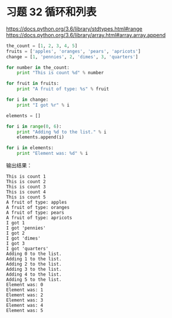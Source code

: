 # 习题 32 循环和列表

https://docs.python.org/3.6/library/stdtypes.html#range \
https://docs.python.org/3.6/library/array.html#array.array.append

```python
the_count = [1, 2, 3, 4, 5]
fruits = ['apples', 'oranges', 'pears', 'apricots']
change = [1, 'pennies', 2, 'dimes', 3, 'quarters']

for number in the_count:
    print "This is count %d" % number

for fruit in fruits:
    print "A fruit of type: %s" % fruit

for i in change:
    print "I got %r" % i

elements = []

for i in range(0, 6):
    print "Adding %d to the list." % i
    elements.append(i)

for i in elements:
    print "Element was: %d" % i
```

输出结果：
```
This is count 1
This is count 2
This is count 3
This is count 4
This is count 5
A fruit of type: apples
A fruit of type: oranges
A fruit of type: pears
A fruit of type: apricots
I got 1
I got 'pennies'
I got 2
I got 'dimes'
I got 3
I got 'quarters'
Adding 0 to the list.
Adding 1 to the list.
Adding 2 to the list.
Adding 3 to the list.
Adding 4 to the list.
Adding 5 to the list.
Element was: 0
Element was: 1
Element was: 2
Element was: 3
Element was: 4
Element was: 5
```